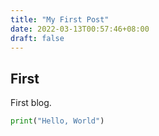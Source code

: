 ```yaml
---
title: "My First Post"
date: 2022-03-13T00:57:46+08:00
draft: false
---
```

## First

First blog.

```python
print("Hello, World")
```
